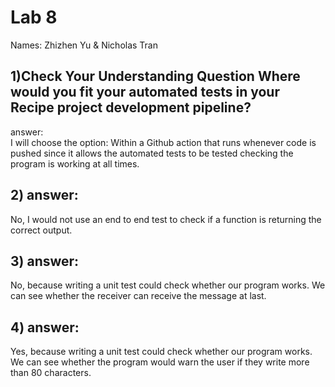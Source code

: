 # Lab 8 
Names: Zhizhen Yu & Nicholas Tran  
## 1)Check Your Understanding Question Where would you fit your automated tests in your Recipe project development pipeline?   
answer:  
I will choose the option: Within a Github action that runs whenever code is pushed since it allows the automated tests to be tested checking the program is working at all times.  
## 2) answer: 
No, I would not use an end to end test to check if a function is returning the correct output.
## 3) answer: 
No, because writing a unit test could check whether our program works. We can see whether the receiver can receive the message at last. 
## 4) answer: 
Yes, because writing a unit test could check whether our program works. We can see whether the program would warn the user if they write more than 80 characters. 
